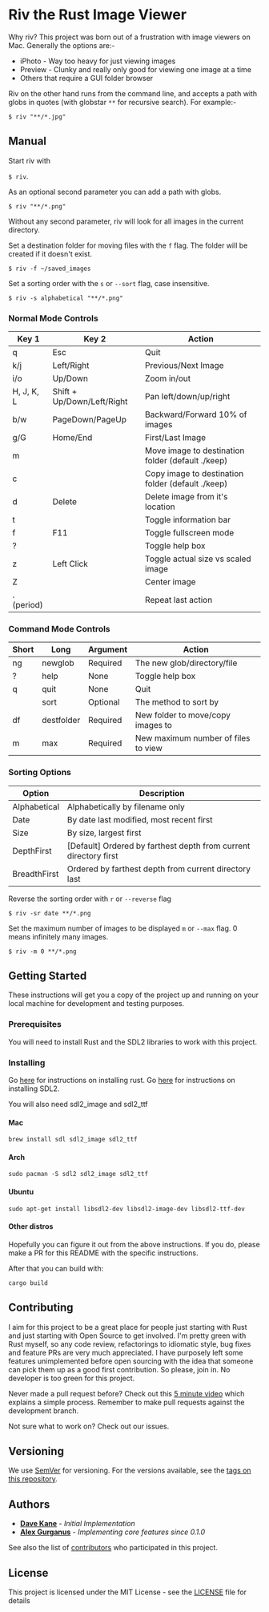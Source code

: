 # **Riv** the **R**ust **I**mage **V**iewer

Why riv? This project was born out of a frustration with image viewers on Mac. 
Generally the options are:-

* iPhoto - Way too heavy for just viewing images
* Preview - Clunky and really only good for viewing one image at a time
* Others that require a GUI folder browser

Riv on the other hand runs from the command line, and accepts a path with globs in quotes (with globstar `**` for recursive search). For example:-

```$ riv "**/*.jpg"```

## Manual

Start riv with 

```$ riv```. 

As an optional second parameter you can add a path with globs.

```$ riv "**/*.png"```

Without any second parameter, riv will look for all images in the current directory.

Set a destination folder for moving files with the `f` flag. The folder will be created if it doesn't exist.

```$ riv -f ~/saved_images```

Set a sorting order with the `s` or `--sort` flag, case insensitive.

```$ riv -s alphabetical "**/*.png"```

### Normal Mode Controls


| Key 1      | Key 2                      | Action                                              |
|------------|----------------------------|-----------------------------------------------------|
| q          | Esc                        | Quit                                                |
| k/j        | Left/Right                 | Previous/Next Image                                 |
| i/o        | Up/Down                    | Zoom in/out                                         |
| H, J, K, L | Shift + Up/Down/Left/Right | Pan left/down/up/right                              |
| b/w        | PageDown/PageUp            | Backward/Forward 10% of images                      |
| g/G        | Home/End                   | First/Last Image                                    |
| m          |                            | Move image to destination folder (default ./keep)   |
| c          |                            | Copy image to destination folder (default ./keep)   |
| d          | Delete                     | Delete image from it's location                     |
| t          |                            | Toggle information bar                              |
| f          | F11                        | Toggle fullscreen mode                              |
| ?          |                            | Toggle help box                                     |
| z          | Left Click                 | Toggle actual size vs scaled image                  |
| Z          |                            | Center image                                        |
| . (period) |                            | Repeat last action                                  |


### Command Mode Controls


| Short | Long       | Argument | Action                              |
|-------|------------|----------|-------------------------------------|
| ng    | newglob    | Required | The new glob/directory/file         |
| ?     | help       | None     | Toggle help box                     |
| q     | quit       | None     | Quit                                |
|       | sort       | Optional | The method to sort by               |
| df    | destfolder | Required | New folder to move/copy images to   |
| m     | max        | Required | New maximum number of files to view |

### Sorting Options

| Option           | Description                                                                              |
|------------------|------------------------------------------------------------------------------------------|
| Alphabetical     | Alphabetically by filename only                                                          |
| Date             | By date last modified, most recent first                                                 |
| Size             | By size, largest first                                                                   |
| DepthFirst       | [Default] Ordered by farthest depth from current directory first                         |
| BreadthFirst     | Ordered by farthest depth from current directory last                                    |

Reverse the sorting order with `r` or `--reverse` flag

```$ riv -sr date **/*.png```

Set the maximum number of images to be displayed `m` or `--max` flag. 0 means infinitely many images.

```$ riv -m 0 **/*.png```


## Getting Started

These instructions will get you a copy of the project up and running on your local machine for development and testing purposes.

### Prerequisites

You will need to install Rust and the SDL2 libraries to work with this project.

### Installing

Go [here](https://www.rust-lang.org/) for instructions on installing rust.
Go [here](https://github.com/Rust-SDL2/rust-sdl2) for instructions on installing SDL2.

You will also need sdl2_image and sdl2_ttf

#### Mac

`brew install sdl sdl2_image sdl2_ttf`

#### Arch

`sudo pacman -S sdl2 sdl2_image sdl2_ttf`

#### Ubuntu

`sudo apt-get install libsdl2-dev libsdl2-image-dev libsdl2-ttf-dev`

#### Other distros

Hopefully you can figure it out from the above instructions. If you do, please make a PR for this README with the specific instructions.

After that you can build with:

```cargo build```

## Contributing

I aim for this project to be a great place for people just starting with Rust and just starting with Open Source to get involved. I'm pretty green with Rust myself, so any code review, refactorings to idiomatic style, bug fixes and feature PRs are very much appreciated. I have purposely left some features unimplemented before open sourcing with the idea that someone can pick them up as a good first contribution. So please, join in. No developer is too green for this project.

Never made a pull request before? Check out this [5 minute video](https://www.youtube.com/watch?v=rgbCcBNZcdQ) which explains a simple process. Remember to make pull requests against the development branch.

Not sure what to work on? Check out our issues.

## Versioning

We use [SemVer](http://semver.org/) for versioning. For the versions available, see the [tags on this repository](https://github.com/davejkane/riv/tags).

## Authors

* **[Dave Kane](https://github.com/Davejkane)** - *Initial Implementation*
* **[Alex Gurganus](https://github.com/gurgalex)** - *Implementing core features since 0.1.0*

See also the list of [contributors](https://github.com/davejkane/riv/contributors) who participated in this project.

## License

This project is licensed under the MIT License - see the [LICENSE](LICENSE) file for details
